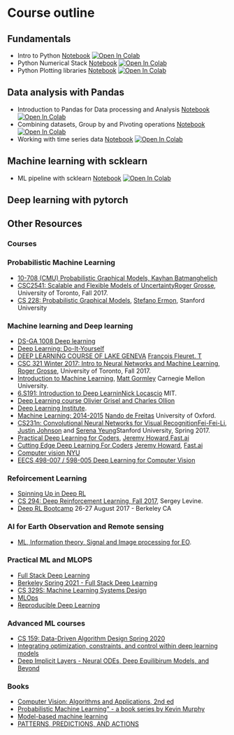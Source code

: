 # Course outline

## Fundamentals
* Intro to Python [Notebook](https://github.com/sambaiga/AI4DLearning/blob/main/DataAnalysis/module%201/intro%20to%20python.ipynb)
[![Open In Colab](https://colab.research.google.com/assets/colab-badge.svg)](https://colab.research.google.com/github/sambaiga/AI4DLearning/blob/main/DataAnalysis/module%201/intro%20to%20python.ipynb)
* Python Numerical Stack [Notebook](https://github.com/sambaiga/AI4DLearning/blob/master/DataAnalysis/numeric%20stack%20with%20numpy.ipynb)
[![Open In Colab](https://colab.research.google.com/assets/colab-badge.svg)](https://colab.research.google.com/github/sambaiga/AI4DLearning/blob/main/DataAnalysis/module%201/Module_1C.ipynb)
* Python Plotting libraries [Notebook](https://github.com/sambaiga/AI4DLearning/blob/master/DataAnalysis/plotting%20libraries.ipynb)
[![Open In Colab](https://colab.research.google.com/assets/colab-badge.svg)](https://colab.research.google.com/github/sambaiga/AI4DLearning/blob/main/DataAnalysis/module%201/plotting%20libraries.ipynb)

## Data analysis with Pandas
* Introduction to Pandas for Data processing and Analysis [Notebook](https://github.com/sambaiga/AI4DLearning/blob/master/DataAnalysis/Module_2A.ipynb)
[![Open In Colab](https://colab.research.google.com/assets/colab-badge.svg)](https://colab.research.google.com/github/sambaiga/AI4DLearning/blob/main/DataAnalysis/module%202/Module_2A.ipynb)
* Combining datasets, Group by and Pivoting operations [Notebook](https://github.com/sambaiga/AI4DLearning/blob/master/DataAnalysis/module%202/Module_2B.ipynb)
[![Open In Colab](https://colab.research.google.com/assets/colab-badge.svg)](https://colab.research.google.com/github/sambaiga/AI4DLearning/blob/main/DataAnalysis/module%202/Module_2B.ipynb)
* Working with time series data [Notebook](https://github.com/ParrotAI/ai4sg_materials/blob/master/module%202/Module_2C.ipynb)
[![Open In Colab](https://colab.research.google.com/assets/colab-badge.svg)](https://colab.research.google.com/github/sambaiga/AI4DLearning/blob/main/DataAnalysis/module%202/Module_2C.ipynb)



## Machine learning with scklearn
* ML pipeline with scklearn [Notebook](https://github.com/sambaiga/AI4DLearning/blob/main/ML/Pipeline.ipynb)
[![Open In Colab](https://colab.research.google.com/assets/colab-badge.svg)](https://colab.research.google.com/github/sambaiga/AI4DLearning/blob/main/ML/Pipeline.ipynb)
## Deep learning with pytorch




## Other Resources
### Courses

### Probabilistic Machine Learning
- [10-708 (CMU) Probabilistic Graphical Models, Kayhan Batmanghelich](https://kayhan.dbmi.pitt.edu/node/38)
- [CSC2541: Scalable and Flexible Models of Uncertainty](https://csc2541-f17.github.io/)[Roger Grosse](http://www.cs.toronto.edu/~rgrosse/), University of Toronto, Fall 2017.
- [CS 228: Probabilistic Graphical Models](http://kuleshov.github.io/cs228-notes/),  [Stefano Ermon](http://cs.stanford.edu/~ermon/),  Stanford University


### Machine learning and Deep learning
- [DS-GA 1008 Deep learning](https://atcold.github.io/pytorch-Deep-Learning/)
- [Deep Learning: Do-It-Yourself](https://dataflowr.github.io/website/)
- [DEEP LEARNING COURSE OF LAKE GENEVA](https://fleuret.org/dlc/) [François Fleuret. T](http://www.idiap.ch/~fleuret/)
- [CSC 321 Winter 2017: Intro to Neural Networks and Machine Learning](http://www.cs.toronto.edu/~rgrosse/courses/csc321_2017/), [Roger Grosse](http://www.cs.toronto.edu/~rgrosse/), University of Toronto, Fall 2017.
- [Introduction to Machine Learning](http://www.cs.cmu.edu/~mgormley/courses/10601-s17/schedule.html), [Matt Gormley](http://www.cs.cmu.edu/~mgormley/) Carnegie Mellon University.
- [6.S191: Introduction to Deep Learnin](http://introtodeeplearning.com/index.html)[Nick Locascio]() MIT.
- [Deep Learning course](https://m2dsupsdlclass.github.io/lectures-labs/)[ Olivier Grisel and Charles Ollion]()
- [Deep Learning Institute](https://www.deeplearning.ai/).
- [Machine Learning: 2014-2015](https://www.cs.ox.ac.uk/people/nando.defreitas/machinelearning/) [Nando de Freitas](http://www.cs.ox.ac.uk/people/nando.defreitas/) University of Oxford.
- [CS231n: Convolutional Neural Networks for Visual Recognition](http://cs231n.stanford.edu/)[Fei-Fei-Li](http://www.cs.toronto.edu/~rgrosse/), [Justin Johnson](http://cs.stanford.edu/people/jcjohns/) and [Serena Yeung](http://ai.stanford.edu/~syyeung/)Stanford University, Spring 2017.
- [Practical Deep Learning for Coders](http://course.fast.ai/), [Jeremy Howard](),[Fast.ai](http://www.fast.ai/)
- [Cutting Edge Deep Learning For Coders](http://course.fast.ai/part2.html) [Jeremy Howard](), [Fast.ai](http://www.fast.ai/)
- [Computer vision NYU](https://cs.nyu.edu/~fergus/teaching/vision/index.html)
- [EECS 498-007 / 598-005 Deep Learning for Computer Vision](https://web.eecs.umich.edu/~justincj/teaching/eecs498/FA2020/)

### Refoircement Learning
- [Spinning Up in Deep RL](https://spinningup.openai.com/en/latest/)
- [CS 294: Deep Reinforcement Learning, Fall 2017](http://rll.berkeley.edu/deeprlcourse/), Sergey Levine.
- [Deep RL Bootcamp](https://sites.google.com/view/deep-rl-bootcamp/lectures) 26-27 August 2017 - Berkeley CA

### AI for Earth Observation and Remote sensing
  - [ML, Information theory, Signal and Image processing for EO](https://isp.uv.es/courses.html).
  
### Practical ML and MLOPS
- [Full Stack Deep Learning](https://course.fullstackdeeplearning.com/)
- [Berkeley Spring 2021 - Full Stack Deep Learning](https://docs.google.com/document/d/e/2PACX-1vSSSHcahlrJRvVq4qRKDX2jYLjhgpbWZjqmDcWZ7w3FWItZrlSKw6GY7rcSj5ZkJr6M0DaR8QbKCd8S/pub)
- [CS 329S: Machine Learning Systems Design](https://stanford-cs329s.github.io/)
- [MLOps](https://madewithml.com/courses/mlops/?s=09)
- [Reproducible Deep Learning](https://www.sscardapane.it/teaching/reproducibledl/)


### Advanced ML courses
- [CS 159: Data-Driven Algorithm Design Spring 2020](https://sites.google.com/view/cs-159-spring-2020/?s=09)
- [Integrating optimization, constraints, and control within deep learning models](https://www.youtube.com/watch?v=vWg7GIC6u_Y)
- [Deep Implicit Layers - Neural ODEs, Deep Equilibirum Models, and Beyond](http://implicit-layers-tutorial.org/)


### Books
- [Computer Vision: Algorithms and Applications, 2nd ed](http://szeliski.org/Book/)
- [Probabilistic Machine Learning" - a book series by Kevin Murphy](https://probml.github.io/pml-book/)
- [Model-based machine learning](https://www.mbmlbook.com/toc.html)
- [PATTERNS, PREDICTIONS, AND ACTIONS](https://mlstory.org/?s=09)